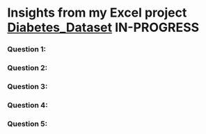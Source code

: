 # Insights from my Excel project [Diabetes_Dataset](https://github.com/quantez-crowe/Excel_Documents/blob/bf440b6a3868db30e5f92f203c9eaf8914449443/diabetes_dataset_analysis.xlsx) IN-PROGRESS


### Question 1: 

### Question 2: 


### Question 3: 


### Question 4: 


### Question 5: 
